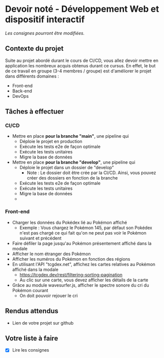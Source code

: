 # Devoir noté - Développement Web et dispositif interactif
_Les consignes pourront être modifiées._

## Contexte du projet
Suite au projet abordé durant le cours de CI/CD, vous allez devoir mettre en application les nombreux acquis obtenus durant ce cursus. En effet, le but de ce travail en groupe (3-4 membres / groupe) est d'améliorer le projet dans différents domaines :
- Front-end
- Back-end
- DevOps

## Tâches à effectuer

### CI/CD
- Mettre en place **pour la branche "main"**, une pipeline qui
  - Déploie le projet en production
  - Exécute les tests e2e de façon optimale
  - Exécute les tests unitaires
  - Migre la base de données
- Mettre en place **pour la branche "develop"**, une pipeline qui
  - Déploie le projet dans un dossier de "develop"
    - Note : Le dossier doit être crée par la CI/CD. Ainsi, vous pouvez créer des dossiers en fonction de la branche
  - Exécute les tests e2e de façon optimale
  - Exécute les tests unitaires
  - Migre la base de données
  - 

### Front-end
- Charger les données du Pokédex lié au Pokémon affiché
  - Exemple : Vous chargez le Pokémon 145, par défaut son Pokédex n'est pas chargé ce qui fait qu'on ne peut pas voir le Pokémon suivant et précédent
- Faire défiler la page jusqu'au Pokémon présentement affiché dans la modale
- Afficher le nom étranger des Pokémon
- Afficher les numéros du Pokémon en fonction des régions
- En utilisant l'API "tcgdex.net", affichez les cartes relatives au Pokémon affiché dans la modale
  - https://tcgdex.dev/rest/filtering-sorting-pagination
  - Au clic sur une carte, vous devez afficher les détails de la carte
- Grâce au module wavesurfer.js, afficher le spectre sonore du cri du Pokémon courant
  - On doit pouvoir rejouer le cri

## Rendus attendus
- Lien de votre projet sur github

## Votre liste à faire
- [x] Lire les consignes
